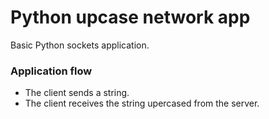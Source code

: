 # Python upcase network app

Basic Python sockets application.

### Application flow

* The client sends a string.
* The client receives the string upercased from the server.
